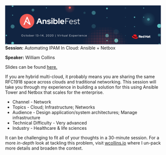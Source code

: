 ![AnsibleFest - 2020](./images/ansible-fest.png)
**Session:** Automating IPAM In Cloud: Ansible + Netbox

**Speaker:** William Collins

Slides can be found [here.](./slides/AnsibleFest%202020%20-%20Automating%20IPAM%20In%20Cloud.pdf)

If you are hybrid multi-cloud, it probably means you are sharing the same RFC1918 space across clouds and traditional networking. This session will take you through my experience in building a solution for this using Ansible Tower and Netbox that scales for the enterprise.

* Channel - Network
* Topics - Cloud; Infrastructure; Networks
* Audience - Design application/system architectures; Manage infrastructure
* Technical Difficulty - Very advanced
* Industry - Healthcare & life sciences

It can be challenging to fit all of your thoughts in a 30-minute session. For a more _in-depth_ look at tackling this problem, visit [wcollins.io](https://wcollins.io/post/2020/automating-cloud-ipam/) where I un-pack more details and broaden the context.

